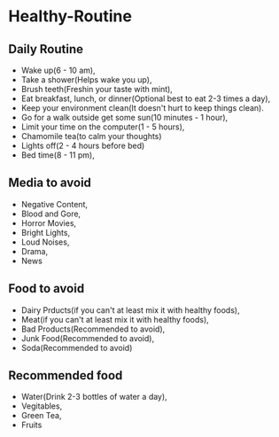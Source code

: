 # Healthy-Routine
## Daily Routine

- Wake up(6 - 10 am),
- Take a shower(Helps wake you up),
- Brush teeth(Freshin your taste with mint),
- Eat breakfast, lunch, or dinner(Optional best to eat 2-3 times a day),
- Keep your environment clean(It doesn't hurt to keep things clean).
- Go for a walk outside get some sun(10 minutes - 1 hour),
- Limit your time on the computer(1 - 5 hours),
- Chamomile tea(to calm your thoughts)
- Lights off(2 - 4 hours before bed)
- Bed time(8 - 11 pm),

## Media to avoid

- Negative Content,
- Blood and Gore,
- Horror Movies,
- Bright Lights,
- Loud Noises,
- Drama,
- News

## Food to avoid

- Dairy Prducts(if you can't at least mix it with healthy foods),
- Meat(if you can't at least mix it with healthy foods),
- Bad Products(Recommended to avoid),
- Junk Food(Recommended to avoid),
- Soda(Recommended to avoid)

## Recommended food

- Water(Drink 2-3 bottles of water a day),
- Vegitables,
- Green Tea,
- Fruits
